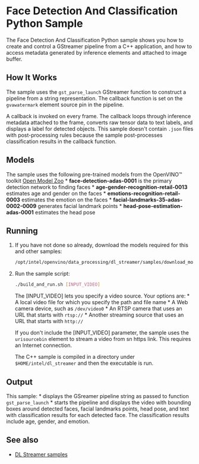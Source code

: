 ﻿# Face Detection And Classification Python Sample

The Face Detection And Classification Python sample shows you how to create and control a GStreamer pipeline from a C++ application, and how to access metadata generated by inference elements and attached to image buffer.

## How It Works
The sample uses the `gst_parse_launch` GStreamer function to construct a pipeline from a string representation. The callback function is set on the `gvawatermark` element source pin in the pipeline.

A callback is invoked on every frame. The callback loops through inference metadata attached to the frame, converts raw tensor data to text labels, and displays a label for detected objects. This sample doesn't contain `.json` files with post-processing rules because the sample post-processes classification results in the callback function.

## Models

The sample uses the following pre-trained models from the OpenVINO™ toolkit [Open Model Zoo](https://github.com/opencv/open_model_zoo)
	*   __face-detection-adas-0001__ is the primary detection network to finding faces
	*   __age-gender-recognition-retail-0013__ estimates age and gender on the faces
	*   __emotions-recognition-retail-0003__ estimates the emotion on the faces
	*   __facial-landmarks-35-adas-0002-0009__ generates facial landmark points
	*   __head-pose-estimation-adas-0001__ estimates the head pose

## Running

1. If you have not done so already, download the models required for this and other samples:

	```sh
	/opt/intel/openvino/data_processing/dl_streamer/samples/download_models.sh
	```
	
2. Run the sample script:
	```sh
	./build_and_run.sh [INPUT_VIDEO]
	```

	The [INPUT_VIDEO] lets you specify a video source. Your options are:
		* A local video file for which you specify the path and file name
		* A Web camera device, such as `/dev/video0`
		* An RTSP camera that uses an URL that starts with `rtsp://`
		* Another streaming source that uses an URL that starts with `http://`

	If you don't include the [INPUT_VIDEO] parameter, the sample uses the `urisourcebin` element to stream a video from sn https link. This requires an Internet connection.

	The C++ sample is compiled in a directory under `$HOME/intel/dl_streamer` and then the executable is run.

## Output

This sample:
	* displays the GSreamer pipeline string as passed to function `gst_parse_launch`
	* starts the pipeline and displays the video with bounding boxes around detected faces, facial landmarks points, head pose, and text with classification results for each detected face. The classification results include age, gender, and emotion.

## See also
* [DL Streamer samples](../../README.md)
